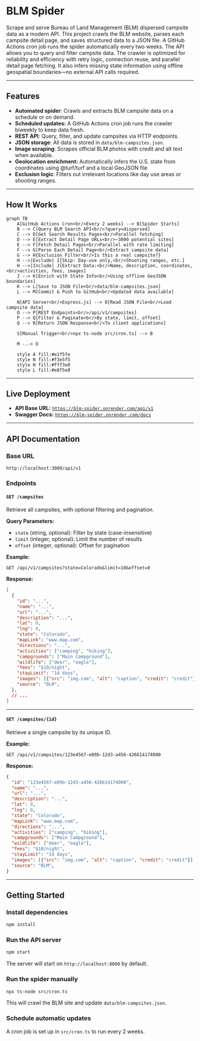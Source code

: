 # BLM Spider

Scrape and serve Bureau of Land Management (BLM) dispersed campsite data as a modern API. This project crawls the BLM website, parses each campsite detail page, and saves structured data to a JSON file. A GitHub Actions cron job runs the spider automatically every two weeks. The API allows you to query and filter campsite data. The crawler is optimized for reliability and efficiency with retry logic, connection reuse, and parallel detail page fetching. It also infers missing state information using offline geospatial boundaries—no external API calls required.

---

## Features

- **Automated spider**: Crawls and extracts BLM campsite data on a schedule or on demand.
- **Scheduled updates:** A GitHub Actions cron job runs the crawler biweekly to keep data fresh.
- **REST API**: Query, filter, and update campsites via HTTP endpoints.
- **JSON storage**: All data is stored in `data/blm-campsites.json`.
- **Image scraping**: Scrapes official BLM photos with credit and alt text when available.
- **Geolocation enrichment:** Automatically infers the U.S. state from coordinates using @turf/turf and a local GeoJSON file
- **Exclusion logic**: Filters out irrelevant locations like day use areas or shooting ranges.

---

## How It Works

```mermaid
graph TB
    A[GitHub Actions Cron<br/>Every 2 weeks] --> B[Spider Starts]
    B --> C[Query BLM Search API<br/>?query=dispersed]
    C --> D[Get Search Results Pages<br/>Parallel fetching]
    D --> E[Extract Detail Page URLs<br/>~3000 potential sites]
    E --> F[Fetch Detail Pages<br/>Parallel with rate limiting]
    F --> G[Parse Each Detail Page<br/>Extract campsite data]
    G --> H{Exclusion Filter<br/>Is this a real campsite?}
    H -->|Exclude| I[Skip: Day-use only,<br/>Shooting ranges, etc.]
    H -->|Include| J[Extract Data:<br/>Name, description, coordinates,<br/>activities, fees, images]
    J --> K[Enrich with State Info<br/>Using offline GeoJSON boundaries]
    K --> L[Save to JSON File<br/>data/blm-campsites.json]
    L --> M[Commit & Push to GitHub<br/>Updated data available]
    
    N[API Server<br/>Express.js] --> O[Read JSON File<br/>Load campsite data]
    O --> P[REST Endpoints<br/>/api/v1/campsites]
    P --> Q[Filter & Paginate<br/>By state, limit, offset]
    Q --> R[Return JSON Response<br/>To client applications]
    
    S[Manual Trigger<br/>npx ts-node src/cron.ts] --> B
    
    M -.-> O
    
    style A fill:#e1f5fe
    style N fill:#f3e5f5
    style H fill:#fff3e0
    style L fill:#e8f5e8
```

---

## Live Deployment

- **API Base URL:** [`https://blm-spider.onrender.com/api/v1`](https://blm-spider.onrender.com/api/v1)
- **Swagger Docs:** [`https://blm-spider.onrender.com/docs`](https://blm-spider.onrender.com/docs)

---

## API Documentation

### Base URL
```
http://localhost:3000/api/v1
```

### Endpoints

#### `GET /campsites`
Retrieve all campsites, with optional filtering and pagination.

**Query Parameters:**
- `state` (string, optional): Filter by state (case-insensitive)
- `limit` (integer, optional): Limit the number of results
- `offset` (integer, optional): Offset for pagination

**Example:**
```
GET /api/v1/campsites?state=Colorado&limit=10&offset=0
```

**Response:**
```json
[
  {
    "id": "...",
    "name": "...",
    "url": "...",
    "description": "...",
    "lat": 0,
    "lng": 0,
    "state": "Colorado",
    "mapLink": "www.map.com",
    "directions": "...",
    "activities": ["camping", "hiking"],
    "campgrounds": ["Main Campground"],
    "wildlife": ["deer", "eagle"],
    "fees": "$10/night",
    "stayLimit": "14 days",
    "images": [{"src": "img.com", "alt": "caption", "credit": "credit"}],
    "source": "BLM",
  },
  // ...
]
```

---

#### `GET /campsites/{id}`
Retrieve a single campsite by its unique ID.

**Example:**
```
GET /api/v1/campsites/123e4567-e89b-12d3-a456-426614174000
```

**Response:**
```json
{
  "id": "123e4567-e89b-12d3-a456-426614174000",
  "name": "...",
  "url": "...",
  "description": "...",
  "lat": 0,
  "lng": 0,
  "state": "Colorado",
  "mapLink": "www.map.com",
  "directions": "...",
  "activities": ["camping", "hiking"],
  "campgrounds": ["Main Campground"],
  "wildlife": ["deer", "eagle"],
  "fees": "$10/night",
  "stayLimit": "14 days",
  "images": [{"src": "img.com", "alt": "caption", "credit": "credit"}],
  "source": "BLM",
}
```
---

## Getting Started

### Install dependencies
```sh
npm install
```

### Run the API server
```sh
npm start
```
The server will start on `http://localhost:8080` by default.

### Run the spider manually
```sh
npx ts-node src/cron.ts
```
This will crawl the BLM site and update `data/blm-campsites.json`.

### Schedule automatic updates
A cron job is set up in `src/cron.ts` to run every 2 weeks. 
